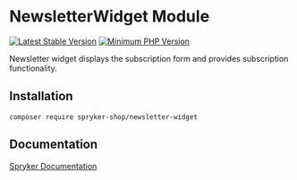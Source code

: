 # NewsletterWidget Module
[![Latest Stable Version](https://poser.pugx.org/spryker-shop/newsletter-widget/v/stable.svg)](https://packagist.org/packages/spryker-shop/newsletter-widget)
[![Minimum PHP Version](https://img.shields.io/badge/php-%3E%3D%207.3-8892BF.svg)](https://php.net/)

Newsletter widget displays the subscription form and provides subscription functionality.

## Installation

```
composer require spryker-shop/newsletter-widget
```

## Documentation

[Spryker Documentation](https://academy.spryker.com)
